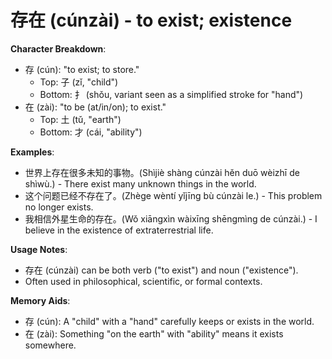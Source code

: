 # **存在 (cúnzài) - to exist; existence**

**Character Breakdown**:  
- 存 (cún): "to exist; to store."
  - Top: 子 (zǐ, "child")
  - Bottom: 扌 (shǒu, variant seen as a simplified stroke for "hand")  
- 在 (zài): "to be (at/in/on); to exist."
  - Top: 土 (tǔ, "earth")
  - Bottom: 才 (cái, "ability")

**Examples**:  
- 世界上存在很多未知的事物。(Shìjiè shàng cúnzài hěn duō wèizhī de shìwù.) - There exist many unknown things in the world.  
- 这个问题已经不存在了。(Zhège wèntí yǐjīng bù cúnzài le.) - This problem no longer exists.  
- 我相信外星生命的存在。(Wǒ xiāngxìn wàixīng shēngmìng de cúnzài.) - I believe in the existence of extraterrestrial life.

**Usage Notes**:  
- 存在 (cúnzài) can be both verb ("to exist") and noun ("existence").  
- Often used in philosophical, scientific, or formal contexts.

**Memory Aids**:  
- 存 (cún): A "child" with a "hand" carefully keeps or exists in the world.  
- 在 (zài): Something "on the earth" with "ability" means it exists somewhere.